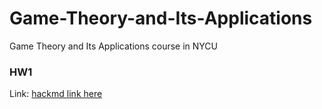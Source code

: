 # Game-Theory-and-Its-Applications
Game Theory and Its Applications course in NYCU

### HW1
Link: [hackmd link here](https://hackmd.io/_VqZNwfjRkejSZL2fVZ3yg?view)
